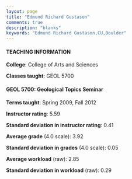 ```yaml
---
layout: page
title: "Edmund Richard Gustason" 
comments: true
description: "blanks"
keywords: "Edmund Richard Gustason,CU,Boulder"
---
```

<head>
<script src="https://ajax.googleapis.com/ajax/libs/jquery/2.1.3/jquery.min.js"></script>
<script src="https://dl.dropboxusercontent.com/s/pc42nxpaw1ea4o9/highcharts.js?dl=0"></script>
<!-- <script src="../assets/js/highcharts.js"></script> -->
<style type="text/css">@font-face {
	font-family: "Bebas Neue";
	src: url(https://www.filehosting.org/file/details/544349/BebasNeue Regular.otf) format("opentype");
	}
	h1.Bebas { 
		font-family: "Bebas Neue", Verdana, Tahoma;
	}
</style>
</head>
	   
#### TEACHING INFORMATION

**College**: College of Arts and Sciences

**Classes taught**: GEOL 5700

#### GEOL 5700: Geological Topics Seminar

**Terms taught**: Spring 2009, Fall 2012

**Instructor rating**: 5.59

**Standard deviation in instructor rating**: 0.41

**Average grade** (4.0 scale): 3.92

**Standard deviation in grades** (4.0 scale): 0.05

**Average workload** (raw): 2.85

**Standard deviation in workload** (raw): 0.29

